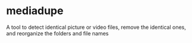 # mediadupe
A tool to detect identical picture or video files, remove the identical ones, and reorganize the folders and file names
